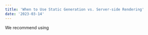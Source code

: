 ```yaml
---
title: 'When to Use Static Generation vs. Server-side Rendering'
date: '2023-03-14'
---
```


We recommend using 